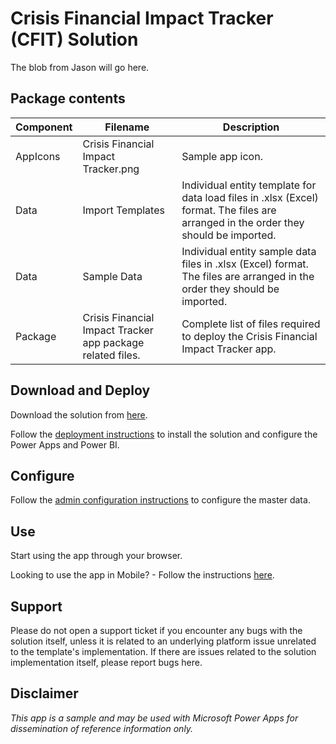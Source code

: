 
# Crisis Financial Impact Tracker (CFIT) Solution

The blob from Jason will go here.

## Package contents

|Component|	Filename |	Description
|-------|-------|------|
|AppIcons | Crisis Financial Impact Tracker.png | Sample app icon.
Data | Import Templates | Individual entity template for data load files in .xlsx (Excel) format. The files are arranged in the order they should be imported.|
Data|Sample Data | Individual entity sample data files in .xlsx (Excel) format. The files are arranged in the order they should be imported.|
Package |	Crisis Financial Impact Tracker app package related files.|	Complete list of files required to deploy the Crisis Financial Impact Tracker app.|


## Download and Deploy

Download the solution from [here]().

Follow the [deployment instructions](Deployment.md) to install the solution and configure the Power Apps and Power BI.

<!-- Also follow the YouTube video to deploy the solution

> [!VIDEO <embedded_video_link>]
 Embed Youtube video above-->

## Configure

Follow the [admin configuration instructions](AdminConfiguration.md) to configure the master data.

<!-- Also follow the YouTube video to configure the master data.

> [!VIDEO <embedded_video_link>]
<!-- Embed Youtube video above to provide configuration -->

## Use

Start using the app through your browser.

<!-- Follow the YouTube video to understand the app functionality and usage.

> [!VIDEO <embedded_video_link>]
<!-- Embed Youtube video above to provide configuration -->


Looking to use the app in Mobile? - Follow the instructions [here](MobileApp.md).

## Support

Please do not open a support ticket if you encounter any bugs with the solution itself, unless it is related to an underlying platform issue unrelated to the template's implementation. If there are issues related to the solution implementation itself, please report bugs here.

## Disclaimer

*This app is a sample and may be used with Microsoft Power Apps for dissemination of reference information only.*
